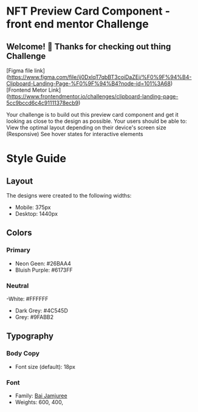 # NFT Preview Card Component - front end mentor Challenge

## Welcome! 👋 Thanks for checking out thing Challenge

[Figma file link] (https://www.figma.com/file/ij0DxlqT7qbBT3coiDaZEj/%F0%9F%94%B4-Clipboard-Landing-Page-%F0%9F%94%B4?node-id=101%3A68)
[Frontend Metor Link] (https://www.frontendmentor.io/challenges/clipboard-landing-page-5cc9bccd6c4c91111378ecb9)

Your challenge is to build out this preview card component and get it looking as close to the design as possible. Your users should be able to:
View the optimal layout depending on their device's screen size (Responsive)
See hover states for interactive elements

# Style Guide

## Layout

The designs were created to the following widths:

- Mobile: 375px
- Desktop: 1440px

## Colors

### Primary

- Neon Geen: #26BAA4
- Bluish Purple: #6173FF

### Neutral

-White: #FFFFFF
- Dark Grey: #4C545D
- Grey: #9FABB2

## Typography

### Body Copy

- Font size (default): 18px

### Font

- Family: [Bai Jamjuree](https://fonts.google.com/specimen/Bai+Jamjuree?query=Bai+Jamjuree)
- Weights: 600, 400, 

